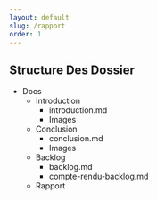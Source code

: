 ```yaml
---
layout: default
slug: /rapport
order: 1
---
```


## Structure Des Dossier

- Docs
  - Introduction
    - introduction.md
    - Images
  - Conclusion
    - conclusion.md
    - Images
  - Backlog
    - backlog.md
    - compte-rendu-backlog.md
  - Rapport
